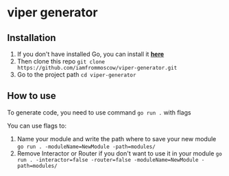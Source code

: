 # viper generator

## Installation
1. If you don't have installed Go, you can install it __[here](https://golang.org/doc/install)__
2. Then clone this repo ```git clone https://github.com/iamfrommoscow/viper-generator.git```
3. Go to the project path ```cd viper-generator```

## How to use
To generate code, you need to use command ```go run .``` with flags

You can use flags to:

1. Name your module and write the path where to save your new module ```go run . -moduleName=NewModule -path=modules/```
2. Remove Interactor or Router if you don't want to use it in your module ```go run . -interactor=false -router=false -moduleName=NewModule -path=modules/```